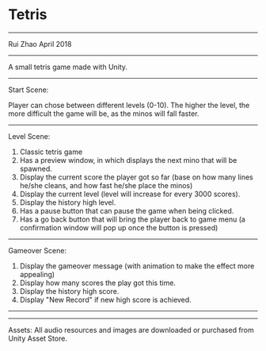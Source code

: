 # Tetris
*************************************
Rui Zhao April 2018
*************************************
A small tetris game made with Unity.

-------------------------------------
Start Scene:

Player can chose between different levels (0-10).
The higher the level, the more difficult the game will be, as the minos will fall faster.

-------------------------------------
Level Scene:
1. Classic tetris game
2. Has a preview window, in which displays the next mino that will be spawned.
3. Display the current score the player got so far (base on how many lines he/she cleans, and how fast he/she place the minos)
4. Display the current level (level will increase for every 3000 scores).
5. Display the history high level.
6. Has a pause button that can pause the game when being clicked.
7. Has a go back button that will bring the player back to game menu (a confirmation window will pop up once the button is pressed)

-------------------------------------
Gameover Scene:
1. Display the gameover message (with animation to make the effect more appealing)
2. Display how many scores the play got this time.
3. Display the history high score.
4. Display "New Record" if new high score is achieved.
-------------------------------------

-------------------------------------
Assets:
All audio resources and images are downloaded or purchased from Unity Asset Store.

